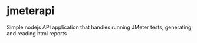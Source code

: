 # jmeterapi
Simple nodejs API application that handles running JMeter tests, generating and reading html reports
